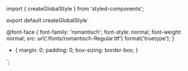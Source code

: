 import { createGlobalStyle } from 'styled-components';

export default createGlobalStyle`

  @font-face {
    font-family: 'romantisch';
    font-style: normal;
    font-weight: normal;
    src: url('/fonts/romantisch-Regular.ttf') format('truetype');
  }
  * {
    margin: 0;
    padding: 0;
    box-sizing: border-box;
  }

`;
